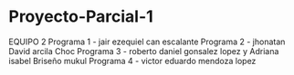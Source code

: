 # Proyecto-Parcial-1
EQUIPO 2
     Programa 1 - jair ezequiel can escalante
     Programa 2 - jhonatan David arcila Choc
     Programa 3 - roberto daniel gonsalez lopez y Adriana isabel Briseño mukul 
     Programa 4 - victor eduardo mendoza lopez
